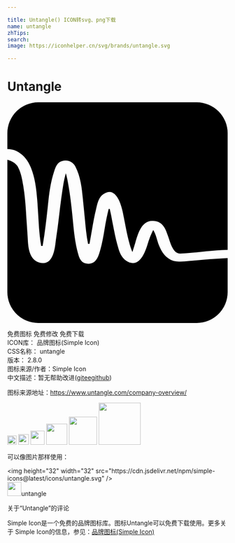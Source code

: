 ```yaml
---

title: Untangle() ICON转svg、png下载
name: untangle
zhTips: 
search: 
image: https://iconhelper.cn/svg/brands/untangle.svg

---
```


# Untangle  <small style="font-size: 60%;font-weight: 100"></small>

<div id="svg" class="svg-wrap">
<svg role="img" xmlns="http://www.w3.org/2000/svg" viewBox="0 0 24 24"><title>Untangle icon</title><path d="M3.362 0A3.371 3.371 0 000 3.362v1.73c.014-.001.025-.005.04-.004 1.101.021 2.029.786 2.523 2.008.518 1.282.623 2.637.724 3.948l.086 1.348c.05.903.103 1.837.234 2.752l.077.474.16-.002.077-.476c.143-.86.249-1.736.351-2.583l.12-1.085c.134-1.29.273-2.623.684-3.883l.033-.102c.124-.396.296-.938.847-1.097.687-.197 1.233.163 1.45.582.594 1.143.717 2.433.836 3.681l.082.812.121 1.226c.081.888.165 1.806.345 2.698h.16l.115-.638.064-.37.113-.642c.118-.68.24-1.382.412-2.066l.053-.23c.114-.504.258-1.131.775-1.465.362-.234.691-.284.977-.15.815.384 1.13 2.127 1.233 2.7l.024.13.111.574c.136.706.275 1.438.483 2.15l.022.08c.06.205.12.415.208.62l.086.2.299-.96c.342-1.19.769-2.673 2.233-2.396.848.16 1.122.969 1.323 1.559l.085.243.07.209c.177.542.505 1.552 1.227 1.512.761-.042 1.53-.116 2.272-.189.725-.07 1.475-.142 2.216-.184.22-.013.434-.022.649-.033V3.362A3.372 3.372 0 0020.638 0zM0 6.25v14.388A3.372 3.372 0 003.362 24h17.276A3.372 3.372 0 0024 20.638v-3.703c-1.315.064-2.602.169-3.849.286l-.31.032c-.689.074-1.547.165-2.101-.157-.731-.426-1.028-1.057-1.291-1.72l-.119-.378c-.092-.321-.207-.721-.364-.986l-.073-.124-.102.196a7.8 7.8 0 00-.407 1.013l-.064.203c-.18.59-.555 1.817-1.29 2.119-.303.125-.644.075-1.015-.149-.641-.387-.838-1.098-.996-1.668l-.026-.088c-.2-.718-.344-1.457-.483-2.17l-.106-.54-.08-.432-.166-.774h-.12c-.177.691-.315 1.403-.429 2.089-.158.954-.322 1.941-.646 2.886-.266.773-.721 1.085-1.392.952-.593-.117-.754-.68-.86-1.052-.34-1.193-.46-2.442-.575-3.65l-.122-1.197c-.1-.866-.203-1.76-.368-2.655l-.023-.129c-.048-.258-.101-.552-.173-.828l-.076-.295-.08.294c-.126.463-.2.945-.273 1.41l-.017.108a73.463 73.463 0 00-.347 2.652 69.26 69.26 0 01-.365 2.75l-.031.251c-.07.594-.202 1.7-.795 2.13-.25.181-.566.221-.937.123-1.189-.32-1.26-1.731-1.308-2.666l-.023-.37-.12-1.753c-.07-1.181-.143-2.402-.348-3.597l-.005-.025c-.12-.698-.246-1.418-.61-2.077-.359-.521-1.06-.69-1.06-.69Z"/></svg>
</div>
<detail full-name='untangle'></detail>

<div class="detail-page">
<p>
<span><span class="badge-success badge">免费图标</span> <span class="badge-success badge">免费修改</span>  <span class="badge-success badge">免费下载</span> </span>
<br/>
<span>
ICON库：
<span class="badge-secondary badge">品牌图标(Simple Icon)</span> 
</span>
<br/>
<span>
CSS名称：
<span class="badge-secondary badge">untangle</span> 
</span>

<br/>
<span>
版本：
<span class="badge-secondary badge">2.8.0</span> 
</span>
<br/>
<span>图标来源/作者：<span class="badge-light badge">Simple Icon</span></span> 
<br/>
<span class="zh-detail">中文描述：暂无<span class="help-link"><span>帮助改进</span>(<a href="https://gitee.com/liuwave/icon-helper/edit/master/json/brands/untangle.json" target="_blank" rel="noopener noreferrer">gitee</a><a href="https://github.com/liuwave/icon-helper/edit/master/json/brands/untangle.json" target="_blank" rel="noopener noreferrer">github</a></span>)</span><br/>
</p>
</div><div class="description description alert alert-light"><p>图标来源地址：<a href="https://www.untangle.com/company-overview/" target="_blank" rel="noopener noreferrer">https://www.untangle.com/company-overview/</a></p></div>
<div class="alert alert-dark">
<img height="21" width="21" src="https://cdn.jsdelivr.net/npm/simple-icons@latest/icons/untangle.svg" />
<img height="24" width="24" src="https://cdn.jsdelivr.net/npm/simple-icons@latest/icons/untangle.svg" />
<img height="32" width="32" src="https://cdn.jsdelivr.net/npm/simple-icons@latest/icons/untangle.svg" />
<img height="48" width="48" src="https://cdn.jsdelivr.net/npm/simple-icons@latest/icons/untangle.svg" />
<img height="64" width="64" src="https://cdn.jsdelivr.net/npm/simple-icons@latest/icons/untangle.svg" />
<img height="96" width="96" src="https://cdn.jsdelivr.net/npm/simple-icons@latest/icons/untangle.svg" />

</div>
<div>
  <p>可以像图片那样使用：    
  </p>
  <div class="alert alert-primary" style="font-size: 14px">
    &lt;img height="32" width="32" src="https://cdn.jsdelivr.net/npm/simple-icons@latest/icons/untangle.svg" /&gt;
    <copy-btn content='<img height="32" width="32" src="https://cdn.jsdelivr.net/npm/simple-icons@latest/icons/untangle.svg" />'></copy-btn>
  </div>
  <div class="alert alert-secondary">
    <img height="32" width="32" src="https://cdn.jsdelivr.net/npm/simple-icons@latest/icons/untangle.svg" />untangle
    <copy-btn content="untangle" btn-title="复制图标名称"></copy-btn>
  </div>
</div>

<Vssue title="关于“Untangle”的评论" >关于“Untangle”的评论</Vssue>


<div><p>Simple Icon是一个免费的品牌图标库。图标Untangle可以免费下载使用。更多关于  Simple Icon的信息，参见：<a target="_blank" href="https://iconhelper.cn/brands.html">品牌图标(Simple Icon)</a>
</p></div>
